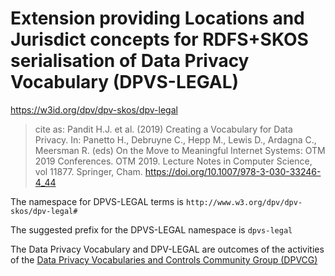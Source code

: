 # Extension providing Locations and Jurisdict concepts for RDFS+SKOS serialisation of Data Privacy Vocabulary (DPVS-LEGAL)

<https://w3id.org/dpv/dpv-skos/dpv-legal>

>  cite as: Pandit H.J. et al. (2019) Creating a Vocabulary for Data Privacy. In:  Panetto H., Debruyne C., Hepp M., Lewis D., Ardagna C., Meersman R.  (eds) On the Move to Meaningful Internet Systems: OTM 2019 Conferences.  OTM 2019. Lecture Notes in Computer Science, vol 11877. Springer, Cham.  <https://doi.org/10.1007/978-3-030-33246-4_44>

The namespace for DPVS-LEGAL terms is `http://www.w3.org/dpv/dpv-skos/dpv-legal#`

The suggested prefix for the DPVS-LEGAL namespace is `dpvs-legal`

The Data Privacy Vocabulary and DPV-LEGAL are outcomes of the activities of the [Data Privacy Vocabularies and Controls Community Group (DPVCG)](https://www.w3.org/community/dpvcg/) 


